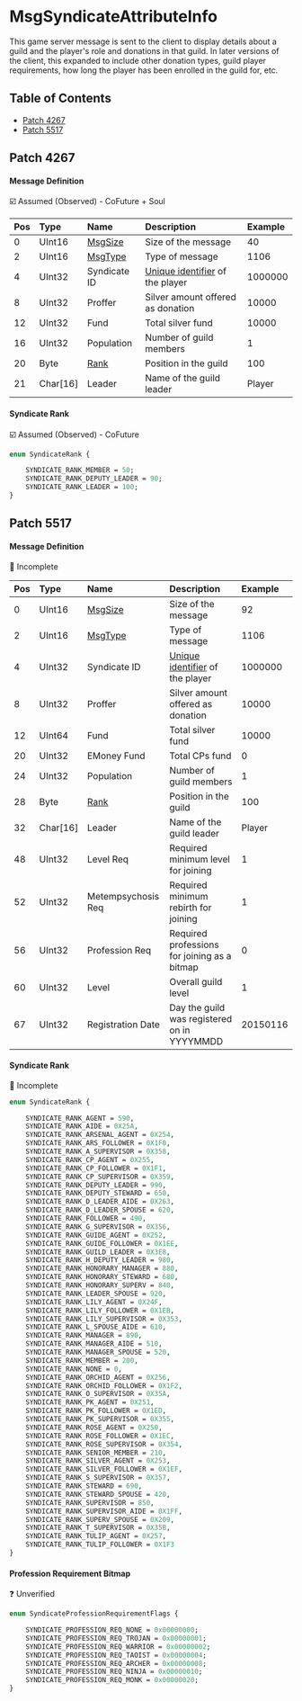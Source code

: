 # MsgSyndicateAttributeInfo

This game server message is sent to the client to display details about a guild and the player's role and donations in that guild. In later versions of the client, this expanded to include other donation types, guild player requirements, how long the player has been enrolled in the guild for, etc.

## Table of Contents

* [Patch 4267](#patch-4267)
* [Patch 5517](#patch-5517)

## Patch 4267

#### Message Definition

☑️ Assumed (Observed) - CoFuture + Soul

| Pos | Type | Name | Description | Example |
|:-------|:--------|:--------|:--------|:--------|
| 0  | UInt16 | [MsgSize](index.md#message-header) | Size of the message | 40 |
| 2  | UInt16 | [MsgType](index.md#message-header) | Type of message | 1106 |
| 4  | UInt32 | Syndicate ID | [Unique identifier](../identifiers.md) of the player | 1000000 |
| 8  | UInt32 | Proffer | Silver amount offered as donation | 10000 |
| 12 | UInt32 | Fund | Total silver fund | 10000 |
| 16 | UInt32 | Population | Number of guild members | 1 |
| 20 | Byte | [Rank](#syndicate-rank) | Position in the guild | 100 |
| 21 | Char[16] | Leader | Name of the guild leader | Player |

#### Syndicate Rank

☑️ Assumed (Observed) - CoFuture

```proto
enum SyndicateRank {

    SYNDICATE_RANK_MEMBER = 50;
    SYNDICATE_RANK_DEPUTY_LEADER = 90;
    SYNDICATE_RANK_LEADER = 100;
}
```

## Patch 5517

#### Message Definition

🚩 Incomplete

| Pos | Type | Name | Description | Example |
|:-------|:--------|:--------|:--------|:--------|
| 0  | UInt16 | [MsgSize](index.md#message-header) | Size of the message | 92 |
| 2  | UInt16 | [MsgType](index.md#message-header) | Type of message | 1106 |
| 4  | UInt32 | Syndicate ID | [Unique identifier](../identifiers.md) of the player | 1000000 |
| 8  | UInt32 | Proffer | Silver amount offered as donation | 10000 |
| 12 | UInt64 | Fund | Total silver fund | 10000 |
| 20 | UInt32 | EMoney Fund | Total CPs fund | 0 |
| 24 | UInt32 | Population | Number of guild members | 1 |
| 28 | Byte | [Rank](#syndicate-rank-1) | Position in the guild | 100 |
| 32 | Char[16] | Leader | Name of the guild leader | Player |
| 48 | UInt32 | Level Req | Required minimum level for joining | 1 |
| 52 | UInt32 | Metempsychosis Req | Required minimum rebirth for joining | 1 |
| 56 | UInt32 | Profession Req | Required professions for joining as a bitmap | 0 |
| 60 | UInt32 | Level | Overall guild level | 1 |
| 67 | UInt32 | Registration Date | Day the guild was registered on in YYYYMMDD | 20150116 |

#### Syndicate Rank

🚩 Incomplete

```proto
enum SyndicateRank {

    SYNDICATE_RANK_AGENT = 590,
    SYNDICATE_RANK_AIDE = 0X25A,
    SYNDICATE_RANK_ARSENAL_AGENT = 0X254,
    SYNDICATE_RANK_ARS_FOLLOWER = 0X1F0,
    SYNDICATE_RANK_A_SUPERVISOR = 0X358,
    SYNDICATE_RANK_CP_AGENT = 0X255,
    SYNDICATE_RANK_CP_FOLLOWER = 0X1F1,
    SYNDICATE_RANK_CP_SUPERVISOR = 0X359,
    SYNDICATE_RANK_DEPUTY_LEADER = 990,
    SYNDICATE_RANK_DEPUTY_STEWARD = 650,
    SYNDICATE_RANK_D_LEADER_AIDE = 0X263,
    SYNDICATE_RANK_D_LEADER_SPOUSE = 620,
    SYNDICATE_RANK_FOLLOWER = 490,
    SYNDICATE_RANK_G_SUPERVISOR = 0X356,
    SYNDICATE_RANK_GUIDE_AGENT = 0X252,
    SYNDICATE_RANK_GUIDE_FOLLOWER = 0X1EE,
    SYNDICATE_RANK_GUILD_LEADER = 0X3E8,
    SYNDICATE_RANK_H_DEPUTY_LEADER = 980,
    SYNDICATE_RANK_HONORARY_MANAGER = 880,
    SYNDICATE_RANK_HONORARY_STEWARD = 680,
    SYNDICATE_RANK_HONORARY_SUPERV = 840,
    SYNDICATE_RANK_LEADER_SPOUSE = 920,
    SYNDICATE_RANK_LILY_AGENT = 0X24F,
    SYNDICATE_RANK_LILY_FOLLOWER = 0X1EB,
    SYNDICATE_RANK_LILY_SUPERVISOR = 0X353,
    SYNDICATE_RANK_L_SPOUSE_AIDE = 610,
    SYNDICATE_RANK_MANAGER = 890,
    SYNDICATE_RANK_MANAGER_AIDE = 510,
    SYNDICATE_RANK_MANAGER_SPOUSE = 520,
    SYNDICATE_RANK_MEMBER = 200,
    SYNDICATE_RANK_NONE = 0,
    SYNDICATE_RANK_ORCHID_AGENT = 0X256,
    SYNDICATE_RANK_ORCHID_FOLLOWER = 0X1F2,
    SYNDICATE_RANK_O_SUPERVISOR = 0X35A,
    SYNDICATE_RANK_PK_AGENT = 0X251,
    SYNDICATE_RANK_PK_FOLLOWER = 0X1ED,
    SYNDICATE_RANK_PK_SUPERVISOR = 0X355,
    SYNDICATE_RANK_ROSE_AGENT = 0X250,
    SYNDICATE_RANK_ROSE_FOLLOWER = 0X1EC,
    SYNDICATE_RANK_ROSE_SUPERVISOR = 0X354,
    SYNDICATE_RANK_SENIOR_MEMBER = 210,
    SYNDICATE_RANK_SILVER_AGENT = 0X253,
    SYNDICATE_RANK_SILVER_FOLLOWER = 0X1EF,
    SYNDICATE_RANK_S_SUPERVISOR = 0X357,
    SYNDICATE_RANK_STEWARD = 690,
    SYNDICATE_RANK_STEWARD_SPOUSE = 420,
    SYNDICATE_RANK_SUPERVISOR = 850,
    SYNDICATE_RANK_SUPERVISOR_AIDE = 0X1FF,
    SYNDICATE_RANK_SUPERV_SPOUSE = 0X209,
    SYNDICATE_RANK_T_SUPERVISOR = 0X35B,
    SYNDICATE_RANK_TULIP_AGENT = 0X257,
    SYNDICATE_RANK_TULIP_FOLLOWER = 0X1F3
}
```

#### Profession Requirement Bitmap

❓ Unverified

```proto
enum SyndicateProfessionRequirementFlags {

    SYNDICATE_PROFESSION_REQ_NONE = 0x00000000;
    SYNDICATE_PROFESSION_REQ_TROJAN = 0x00000001;
    SYNDICATE_PROFESSION_REQ_WARRIOR = 0x00000002;
    SYNDICATE_PROFESSION_REQ_TAOIST = 0x00000004;
    SYNDICATE_PROFESSION_REQ_ARCHER = 0x00000008;
    SYNDICATE_PROFESSION_REQ_NINJA = 0x00000010;
    SYNDICATE_PROFESSION_REQ_MONK = 0x00000020;
}
```
